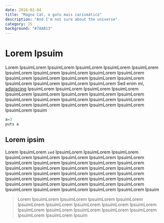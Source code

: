 ```yaml
---
date: 2016-02-04
title: "Magno Cat, o gato mais carismático"
description: "And I'm not sure about the universe"
category: JS
background: "#7AAB13"
---
```


# Lorem Ipsuim

Lorem IpsuimLorem IpsuimLorem IpsuimLorem IpsuimLorem IpsuimLorem IpsuimLorem IpsuimLorem IpsuimLorem IpsuimLorem IpsuimLorem IpsuimLorem IpsuimLorem IpsuimLorem IpsuimLorem IpsuimLorem IpsuimLorem IpsuimLorem IpsuimLorem IpsuimLorem Sed enim mi, [adipiscing](http://google.com) IpsuimLorem IpsuimLorem IpsuimLorem IpsuimLorem IpsuimLorem IpsuimLorem IpsuimLorem IpsuimLorem IpsuimLorem IpsuimLorem IpsuimLorem IpsuimLorem IpsuimLorem IpsuimLorem IpsuimLorem IpsuimLorem IpsuimLorem IpsuimLorem IpsuimLorem IpsuimLorem Ipsuim

```javascript
a=3
puts a
```

## Lorem ipsim
Lorem IpsuimLorem `sed` IpsuimLorem IpsuimLorem IpsuimLorem IpsuimLorem IpsuimLorem IpsuimLorem IpsuimLorem IpsuimLorem IpsuimLorem IpsuimLorem IpsuimLorem IpsuimLorem IpsuimLorem IpsuimLorem IpsuimLorem IpsuimLorem IpsuimLorem IpsuimLorem IpsuimLorem IpsuimLorem IpsuimLorem IpsuimLorem IpsuimLorem IpsuimLorem IpsuimLorem IpsuimLorem IpsuimLorem IpsuimLorem IpsuimLorem IpsuimLorem IpsuimLorem IpsuimLorem IpsuimLorem IpsuimLorem IpsuimLorem IpsuimLorem IpsuimLorem IpsuimLorem Ipsuim

> Lorem IpsuimLorem IpsuimLorem IpsuimLorem IpsuimLorem IpsuimLorem IpsuimLorem IpsuimLorem IpsuimLorem IpsuimLorem IpsuimLorem IpsuimLorem IpsuimLorem IpsuimLorem IpsuimLorem IpsuimLorem IpsuimLorem Ipsuim